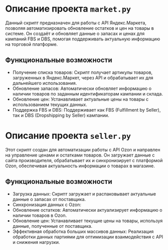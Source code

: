 # Описание проекта `market.py`

Данный скрипт предназначен для работы с API Яндекс.Маркета, позволяя автоматизировать обновление остатков и цен на товары в системе. Он создаёт и обновляет данные о запасах и ценах для кампаний FBS и DBS, помогая поддерживать актуальную информацию на торговой платформе.

## Функциональные возможности

- Получение списка товаров: Скрипт получает артикулы товаров, загруженных в Яндекс.Маркет, через API и обрабатывает их для дальнейшего использования.
- Обновление запасов: Автоматически обновляет информацию о наличии товаров по заданным идентификаторам кампании и склада.
- Обновление цен: Устанавливает актуальные цены на товары с использованием текущих данных.
- Поддержка FBS и DBS: Поддерживает как FBS (Fulfillment by Seller), так и DBS (Dropshipping by Seller) кампании.


# Описание проекта `seller.py`

Этот скрипт создан для автоматизации работы с API Ozon и направлен на управление ценами и остатками товаров. Он загружает данные с сайта производителя, обрабатывает их и синхронизирует с платформой Ozon, обеспечивая актуальность информации о товарах в магазине.

## Функциональные возможности

- Загрузка данных: Скрипт загружает и распаковывает актуальные данные о запасах от поставщика.
- Синхронизация данных с Ozon:
 - Обновление остатков: Автоматически актуализирует информацию о наличии товаров в Ozon.
 - Обновление цен: Устанавливает текущие цены на товары, используя данные, полученные от поставщика.
 - Эффективная обработка больших массивов данных: Реализация обработки данных партиями для оптимизации взаимодействия с API и снижения нагрузки.